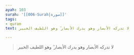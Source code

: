 ```yaml
---
ayah: 103
surah: '[[006-Surah|سورة]]'
tags:
- quran
text: لا تدركه الأبصار وهو يدرك الأبصار ۖ وهو اللطيف الخبير

---
```

> لا تدركه الأبصار وهو يدرك الأبصار ۖ وهو اللطيف الخبير
